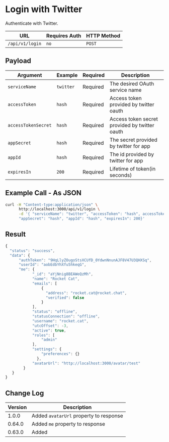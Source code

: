 # Login with Twitter

Authenticate with Twitter.

| URL             | Requires Auth | HTTP Method |
| --------------- | ------------- | ----------- |
| `/api/v1/login` | `no`          | `POST`      |

## Payload

| Argument            | Example   | Required | Description                                   |
| ------------------- | --------- | -------- | --------------------------------------------- |
| `serviceName`       | `twitter` | Required | The desired OAuth service name                |
| `accessToken`       | `hash`    | Required | Access token provided by twitter oauth        |
| `accessTokenSecret` | `hash`    | Required | Access token secret provided by twitter oauth |
| `appSecret`         | `hash`    | Required | The secret provided by twitter for app        |
| `appId`             | `hash`    | Required | The id provided by twitter for app            |
| `expiresIn`         | `200`     | Required | Lifetime of token(in seconds)                 |

## Example Call - As JSON

```bash
curl -H "Content-type:application/json" \
      http://localhost:3000/api/v1/login \
      -d '{ "serviceName": "twitter", "accessToken": "hash", accessTokenSecret: "hash",
      "appSecret": "hash", "appId": "hash", "expiresIn": 200}'
```

## Result

```javascript
{
  "status": "success",
  "data": {
      "authToken": "9HqLlyZOugoStsXCUfD_0YdwnNnunAJF8V47U3QHXSq",
      "userId": "aobEdbYhXfu5hkeqG",
      "me": {
            "_id": "aYjNnig8BEAWeQzMh",
            "name": "Rocket Cat",
            "emails": [
                {
                  "address": "rocket.cat@rocket.chat",
                  "verified": false
                }
            ],
            "status": "offline",
            "statusConnection": "offline",
            "username": "rocket.cat",
            "utcOffset": -3,
            "active": true,
            "roles": [
                "admin"
            ],
            "settings": {
                "preferences": {}
              },
            "avatarUrl": "http://localhost:3000/avatar/test"
        }
   }
}
```

## Change Log

| Version | Description                            |
| ------- | -------------------------------------- |
| 1.0.0   | Added `avatarUrl` property to response |
| 0.64.0  | Added `me` property to response        |
| 0.63.0  | Added                                  |
